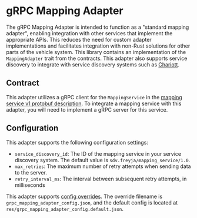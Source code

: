 # gRPC Mapping Adapter

The gRPC Mapping Adapter is intended to function as a "standard mapping adapter", enabling integration with other services that implement the appropriate APIs. This reduces the need for custom adapter implementations and facilitates integration with non-Rust solutions for other parts of the vehicle system. This library contains an implementation of the `MappingAdapter` trait from the contracts. This adapter also supports service discovery to integrate with service discovery systems such as [Chariott](https://github.com/eclipse-chariott/chariott/blob/main/service_discovery/README.md).

## Contract

This adapter utilizes a gRPC client for the `MappingService` in the [mapping service v1 protobuf description](../../../interfaces/mapping_service/v1/mapping_service.proto). To integrate a mapping service with this adapter, you will need to implement a gRPC server for this service.

## Configuration

This adapter supports the following configuration settings:

- `service_discovery_id`: The ID of the mapping service in your service discovery system. The default value is `sdv.freyja/mapping_service/1.0`.
- `max_retries`: The maximum number of retry attempts when sending data to the server.
- `retry_interval_ms`: The interval between subsequent retry attempts, in milliseconds

This adapter supports [config overrides](../../../docs/tutorials/config-overrides.md). The override filename is `grpc_mapping_adapter_config.json`, and the default config is located at `res/grpc_mapping_adapter_config.default.json`.

